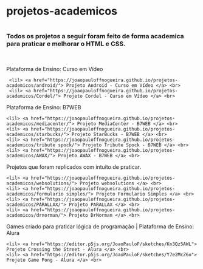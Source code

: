 <h1>projetos-academicos<h1>
 
 <h3>Todos os projetos a seguir foram feito de forma academica para praticar e melhorar o HTML e CSS.</h3>
 <br>
 
 Plataforma de Ensino: Curso em Vídeo <br>
 
     <lil> <a href="https://joaopauloffnogueira.github.io/projetos-academicos/android/"> Projeto Android - Curso em Vídeo </a> <br> 
     <lil> <a href="https://joaopauloffnogueira.github.io/projetos-academicos/Cordel/"> Projeto Cordel - Curso em Vídeo </a> <br> 
 

 Plataforma de Ensino: B7WEB <br>

    <lil> <a href="https://joaopauloffnogueira.github.io/projetos-academicos/mediacenter/"> Projeto MediaCenter - B7WEB </a> <br> 
    <lil> <a href="https://joaopauloffnogueira.github.io/projetos-academicos/starbucks/"> Projeto StarBucks - B7WEB </a> <br> 
    <lil> <a href="https://joaopauloffnogueira.github.io/projetos-academicos/tribute spock/"> Projeto Tribute Spock - B7WEB </a> <br> 
    <lil> <a href="https://joaopauloffnogueira.github.io/projetos-academicos/AWAX/"> Projeto AWAX - B7WEB </a> <br> 

 Projetos que foram replicados com intuito de praticar. <br>

    <lil> <a href="https://joaopauloffnogueira.github.io/projetos-academicos/websolutions/"> Projeto websolutions </a> <br> 
    <lil> <a href="https://joaopauloffnogueira.github.io/projetos-academicos/formulario simples/"> Projeto Formulario Simples </a> <br> 
    <lil> <a href="https://joaopauloffnogueira.github.io/projetos-academicos/PARALLAX/"> Projeto PARALLAX </a> <br> 
    <lil> <a href="https://joaopauloffnogueira.github.io/projetos-academicos/drnorman/"> Projeto DrNorman </a> <br> 

 Games criado para praticar lógica de programação | Plataforma de Ensino: Alura <br>

    <lil> <a href="https://editor.p5js.org/JoaoPauloF/sketches/Kn3Qz5AWL"> Projeto Crossing the Street - Alura </a> <br>
    <lil> <a href="https://editor.p5js.org/JoaoPauloF/sketches/Y7e2McZ6o"> Projeto Game Pong - Alura </a> <br> 

